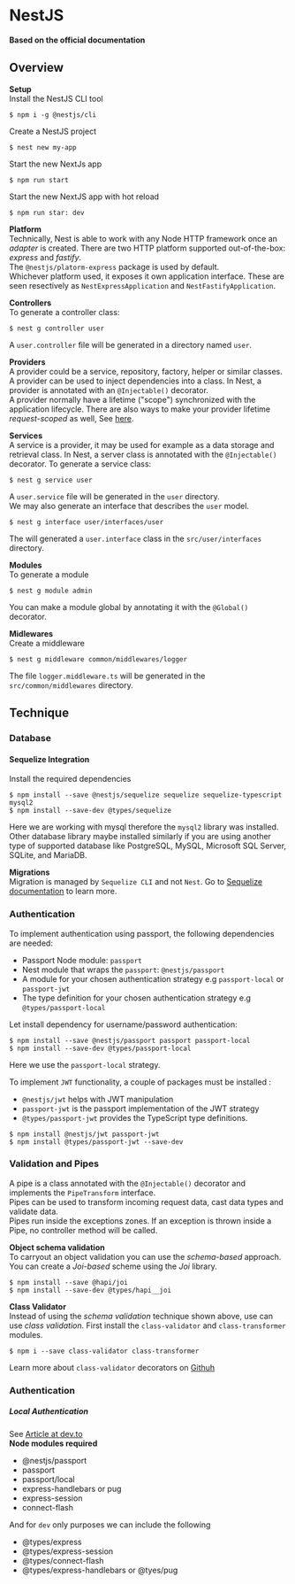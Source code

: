 # NestJS
__Based on the official documentation__  

## Overview
__Setup__  
Install the NestJS CLI tool  
```
$ npm i -g @nestjs/cli
```  

Create a NestJS project  
```
$ nest new my-app
```  

Start the new NextJs app  
```
$ npm run start
```  

Start the new NextJS app with hot reload  
```
$ npm run star: dev
```  

__Platform__    
Technically, Nest is able to work with any Node HTTP framework once an _adapter_ is created. There are two HTTP platform supported out-of-the-box: _express_ and _fastify_.  
The `@nestjs/platorm-express` package is used by default.   
Whichever platform used, it exposes it own application interface.  These are seen resectively as `NestExpressApplication` and `NestFastifyApplication`.  

__Controllers__  
To generate a controller class:   
```
$ nest g controller user
```  
A `user.controller` file will be generated in a directory named `user`.  

__Providers__   
A provider could be a service, repository, factory, helper or similar classes. A provider can be used to inject dependencies into a class. In Nest, a provider is annotated with an `@Injectable()` decorator.  
A provider normally have a lifetime ("scope") synchronized with the application lifecycle. There are also ways to make your provider lifetime _request-scoped_ as well, See [here](https://docs.nestjs.com/fundamentals/injection-scopes).

__Services__  
A service is a provider, it may be used for example as a data storage and retrieval class. In Nest, a server class is annotated with the `@Injectable()` decorator.
To generate a service class:
```
$ nest g service user
```  
A  `user.service` file will be generated in the `user` directory.  
We may also generate an interface that describes the `user` model.
```
$ nest g interface user/interfaces/user
```
The will generated a `user.interface` class in the `src/user/interfaces` directory.  

__Modules__  
To generate a module   
```
$ nest g module admin
```  
You can make a module global by annotating it with the `@Global()` decorator.   

__Midlewares__  
Create a middleware  
```
$ nest g middleware common/middlewares/logger
```
The file `logger.middleware.ts` will be generated in the `src/common/middlewares` directory.

## Technique
### Database  
#### Sequelize Integration  
Install the required dependencies  
```
$ npm install --save @nestjs/sequelize sequelize sequelize-typescript mysql2
$ npm install --save-dev @types/sequelize
```
Here we are working with mysql therefore the `mysql2` library was installed. Other database library maybe installed similarly if you are using another type of supported database like PostgreSQL, MySQL, Microsoft SQL Server, SQLite, and MariaDB.  

__Migrations__  
Migration is managed by `Sequelize CLI` and not `Nest`. Go to [Sequelize documentation](https://sequelize.org/v5/manual/migrations.html#the-cli) to learn more.  

### Authentication
To implement authentication using passport, the following dependencies are needed:
* Passport Node module: `passport`
* Nest module that wraps the  `passport`: `@nestjs/passport`
* A module for your chosen authentication strategy e.g `passport-local` or `passport-jwt`
* The type definition for your chosen authentication strategy e.g `@types/passport-local`

Let install dependency for username/password authentication:
```
$ npm install --save @nestjs/passport passport passport-local
$ npm install --save-dev @types/passport-local
```  
Here we use the `passport-local` strategy.   

To implement `JWT` functionality, a couple of packages must be installed :
* `@nestjs/jwt` helps with JWT manipulation  
* `passport-jwt` is the passport implementation of the JWT strategy  
* `@types/passport-jwt` provides the TypeScript type definitions.  
```
$ npm install @nestjs/jwt passport-jwt
$ npm install @types/passport-jwt --save-dev   
```  

### Validation and Pipes  
A pipe is a class annotated with the `@Injectable()` decorator and implements the `PipeTransform` interface.  
Pipes can be used to transform incoming request data, cast data types and validate data.  
Pipes run inside the exceptions zones. If an exception is thrown inside a Pipe, no controller method will be called.  

__Object schema validation__  
To carryout an object validation you can use the _schema-based_ approach. You can create a _Joi-based_ scheme using the _Joi_ library.  
```
$ npm install --save @hapi/joi
$ npm install --save-dev @types/hapi__joi  
```

__Class Validator__  
Instead of using the _schema validation_ technique shown above, use can use _class validation_. First install the `class-validator` and `class-transformer` modules.  
```
$ npm i --save class-validator class-transformer
```
Learn more about `class-validator` decorators on [Githuh](https://github.com/typestack/class-validator#usage)


### Authentication  
##### Local Authentication
See [Article at dev.to](https://dev.to/nestjs/authentication-and-sessions-for-mvc-apps-with-nestjs-55a4)  
__Node modules required__    
* @nestjs/passport
* passport  
* passport/local  
* express-handlebars or pug
* express-session  
* connect-flash  

And for `dev` only purposes we can include the following
* @types/express  
* @types/express-session  
* @types/connect-flash  
* @types/express-handlebars or @tyes/pug   
